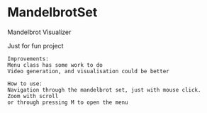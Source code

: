 # MandelbrotSet
Mandelbrot Visualizer

Just for fun project

	Improvements:
	Menu class has some work to do
	Video generation, and visualisation could be better

	How to use:
	Navigation through the mandelbrot set, just with mouse click.
	Zoom with scroll
	or through pressing M to open the menu

